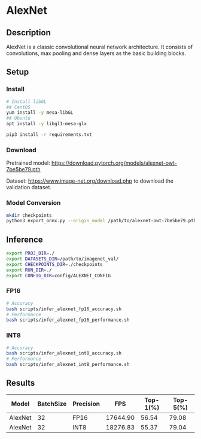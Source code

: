# AlexNet

## Description

AlexNet is a classic convolutional neural network architecture. It consists of convolutions, max pooling and dense layers as the basic building blocks.

## Setup

### Install

```bash
# Install libGL
## CentOS
yum install -y mesa-libGL
## Ubuntu
apt install -y libgl1-mesa-glx

pip3 install -r requirements.txt
```

### Download

Pretrained model: <https://download.pytorch.org/models/alexnet-owt-7be5be79.pth>

Dataset: <https://www.image-net.org/download.php> to download the validation dataset.

### Model Conversion

```bash
mkdir checkpoints
python3 export_onnx.py --origin_model /path/to/alexnet-owt-7be5be79.pth --output_model checkpoints/alexnet.onnx
```

## Inference

```bash
export PROJ_DIR=./
export DATASETS_DIR=/path/to/imagenet_val/
export CHECKPOINTS_DIR=./checkpoints
export RUN_DIR=./
export CONFIG_DIR=config/ALEXNET_CONFIG
```

### FP16

```bash
# Accuracy
bash scripts/infer_alexnet_fp16_accuracy.sh
# Performance
bash scripts/infer_alexnet_fp16_performance.sh
```

### INT8

```bash
# Accuracy
bash scripts/infer_alexnet_int8_accuracy.sh
# Performance
bash scripts/infer_alexnet_int8_performance.sh
```

## Results

Model   |BatchSize  |Precision |FPS       |Top-1(%)  |Top-5(%)
--------|-----------|----------|----------|----------|--------
AlexNet |    32     |   FP16   | 17644.90 |  56.54   | 79.08
AlexNet |    32     |   INT8   | 18276.83 |  55.37   | 79.04
